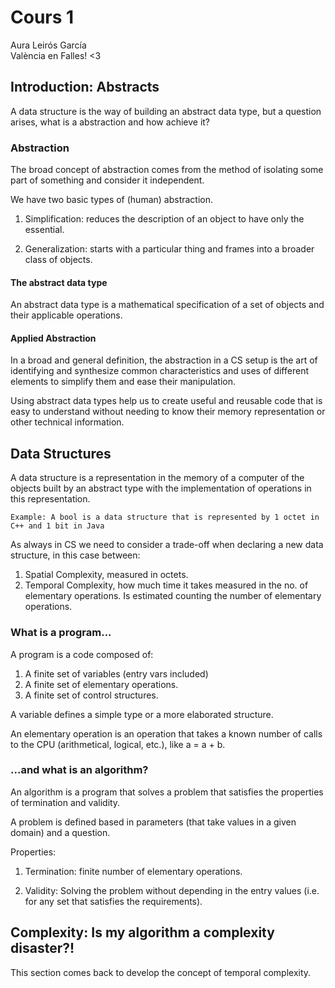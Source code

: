 # Cours 1

Aura Leirós García\
València en Falles! <3

## Introduction: Abstracts

A data structure is the way of building an abstract data type, but a question arises, what is a abstraction and how achieve it?

### Abstraction

The broad concept of abstraction comes from the method of isolating some part of something and consider it independent.

We have two basic types of (human) abstraction.

1. Simplification: reduces the description of an object to have only the essential.

2. Generalization: starts with a particular thing and frames into a broader class of objects.

#### The abstract data type

An abstract data type is a mathematical specification of a set of objects and their applicable operations.

#### Applied Abstraction

In a broad and general definition, the abstraction in a CS setup is the art of identifying and synthesize common characteristics and uses of different elements to simplify them and ease their manipulation.

Using abstract data types help us to create useful and reusable code that is easy to understand without needing to know their memory representation or other technical information.

## Data Structures

A data structure is a representation in the memory of a computer of the objects built by an abstract type with the implementation of operations in this representation.

`Example: A bool is a data structure that is represented by 1 octet in C++ and 1 bit in Java`

As always in CS we need to consider a trade-off when declaring a new data structure, in this case between:

1. Spatial Complexity, measured in octets.
2. Temporal Complexity, how much time it takes measured in the no. of elementary operations. Is estimated counting the number of elementary operations.

### What is a program...

A program is a code composed of:

1. A finite set of variables (entry vars included)
2. A finite set of elementary operations.
3. A finite set of control structures.

A variable defines a simple type or a more elaborated structure.

An elementary operation is an operation that takes a known number of calls to the CPU (arithmetical, logical, etc.), like a = a + b.

### ...and what is an algorithm?

An algorithm is a program that solves a problem that satisfies the properties of termination and validity.

A problem is defined based in parameters (that take values in a given domain) and a question.

Properties:

1. Termination: finite number of elementary operations.

2. Validity: Solving the problem without depending in the entry values (i.e. for any set that satisfies the requirements).

## Complexity: Is my algorithm a complexity disaster?!

This section comes back to develop the concept of temporal complexity.



